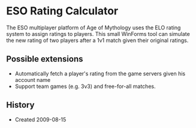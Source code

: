 ﻿# ESO Rating Calculator

The ESO multiplayer platform of Age of Mythology uses the ELO rating system to assign ratings to players. This small WinForms tool can simulate the new rating of two players after a 1v1 match given their original ratings.

## Possible extensions

- Automatically fetch a player's rating from the game servers given his account name
- Support team games (e.g. 3v3) and free-for-all matches.

## History

- Created 2009-08-15